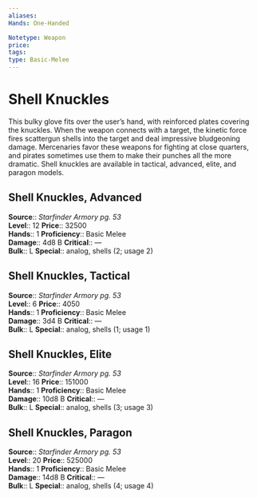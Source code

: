 ```yaml
---
aliases: 
Hands: One-Handed

Notetype: Weapon
price: 
tags: 
type: Basic-Melee
---
```


# Shell Knuckles

This bulky glove fits over the user’s hand, with reinforced plates covering the knuckles. When the weapon connects with a target, the kinetic force fires scattergun shells into the target and deal impressive bludgeoning damage. Mercenaries favor these weapons for fighting at close quarters, and pirates sometimes use them to make their punches all the more dramatic. Shell knuckles are available in tactical, advanced, elite, and paragon models.  

## Shell Knuckles, Advanced

**Source**:: _Starfinder Armory pg. 53_  
**Level**:: 12
**Price**:: 32500  
**Hands**:: 1
**Proficiency**:: Basic Melee  
**Damage**:: 4d8 B
**Critical**:: —  
**Bulk**:: L
**Special**:: analog, shells (2; usage 2)

## Shell Knuckles, Tactical

**Source**:: _Starfinder Armory pg. 53_  
**Level**:: 6
**Price**:: 4050  
**Hands**:: 1
**Proficiency**:: Basic Melee  
**Damage**:: 3d4 B
**Critical**:: —  
**Bulk**:: L
**Special**:: analog, shells (1; usage 1)

## Shell Knuckles, Elite

**Source**:: _Starfinder Armory pg. 53_  
**Level**:: 16
**Price**:: 151000  
**Hands**:: 1
**Proficiency**:: Basic Melee  
**Damage**:: 10d8 B
**Critical**:: —  
**Bulk**:: L
**Special**:: analog, shells (3; usage 3)

## Shell Knuckles, Paragon

**Source**:: _Starfinder Armory pg. 53_  
**Level**:: 20
**Price**:: 525000  
**Hands**:: 1
**Proficiency**:: Basic Melee  
**Damage**:: 14d8 B
**Critical**:: —  
**Bulk**:: L
**Special**:: analog, shells (4; usage 4)
